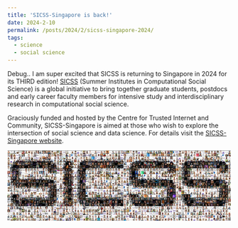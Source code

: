 ```yaml
---
title: 'SICSS-Singapore is back!'
date: 2024-2-10
permalink: /posts/2024/2/sicss-singapore-2024/
tags:
  - science
  - social science
---
```


Debug.. I am super excited that SICSS is returning to Singapore in 2024 for its THIRD edition! [SICSS](https://sicss.io/) (Summer Institutes in Computational Social Science) is a global initiative to bring together graduate students, postdocs and early career faculty members for intensive study and interdisciplinary research in computational social science.

Graciously funded and hosted by the Centre for Trusted Internet and Community, SICSS-Singapore is aimed at those who wish to explore the intersection of social science and data science. For details visit the [SICSS-Singapore website](https://sicss.io/2024/singapore/).

![SICSS](/assets/images/sicss.png)

